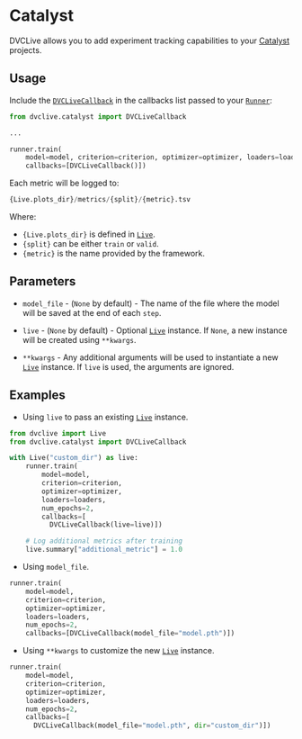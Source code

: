 # Catalyst

DVCLive allows you to add experiment tracking capabilities to your
[Catalyst](https://catalyst-team.com/) projects.

## Usage

Include the
[`DVCLiveCallback`](https://github.com/iterative/dvclive/blob/main/src/dvclive/catalyst.py)
in the callbacks list passed to your
[`Runner`](https://catalyst-team.github.io/catalyst/core/runner.html):

```python
from dvclive.catalyst import DVCLiveCallback

...

runner.train(
    model=model, criterion=criterion, optimizer=optimizer, loaders=loaders,
    callbacks=[DVCLiveCallback()])
```

Each metric will be logged to:

```py
{Live.plots_dir}/metrics/{split}/{metric}.tsv
```

Where:

- `{Live.plots_dir}` is defined in [`Live`].
- `{split}` can be either `train` or `valid`.
- `{metric}` is the name provided by the framework.

## Parameters

- `model_file` - (`None` by default) - The name of the file where the model will
  be saved at the end of each `step`.

- `live` - (`None` by default) - Optional [`Live`] instance. If `None`, a new
  instance will be created using `**kwargs`.

- `**kwargs` - Any additional arguments will be used to instantiate a new
  [`Live`] instance. If `live` is used, the arguments are ignored.

## Examples

- Using `live` to pass an existing [`Live`] instance.

```python
from dvclive import Live
from dvclive.catalyst import DVCLiveCallback

with Live("custom_dir") as live:
    runner.train(
        model=model,
        criterion=criterion,
        optimizer=optimizer,
        loaders=loaders,
        num_epochs=2,
        callbacks=[
          DVCLiveCallback(live=live)])

    # Log additional metrics after training
    live.summary["additional_metric"] = 1.0
```

- Using `model_file`.

```python
runner.train(
    model=model,
    criterion=criterion,
    optimizer=optimizer,
    loaders=loaders,
    num_epochs=2,
    callbacks=[DVCLiveCallback(model_file="model.pth")])
```

[`live`]: /docs/dvclive/api-reference/live

- Using `**kwargs` to customize the new [`Live`] instance.

```python
runner.train(
    model=model,
    criterion=criterion,
    optimizer=optimizer,
    loaders=loaders,
    num_epochs=2,
    callbacks=[
      DVCLiveCallback(model_file="model.pth", dir="custom_dir")])
```

[`live`]: /docs/dvclive/api-reference/live
